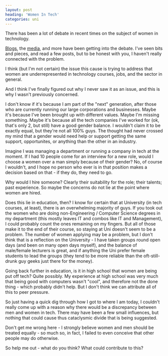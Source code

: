 ```yaml
---
layout: post
heading: 'Women In Tech'
categories: uni
---
```


There has been a lot of debate in recent times on the subject of women in technology.

[Blogs](http://thenextweb.com/2009/11/11/keeping-women-tech/), the [media](http://www.computerweekly.com/blogs/witsend/2009/09/clueless-technology-companies-in-women-are-lazy-shocker.html), and more have been getting into the debate. I've seen bits and pieces, and read a few posts, but to be honest with you, I haven't really connected with the problem.

I think (but I'm not certain) the issue this cause is trying to address that women are underrepresented in technology courses, jobs, and the sector in general.

And I think I've finally figured out why I never saw it as an issue, and this is why I wasn't previously concerned.

I don't know if it's because I am part of the "next" generation, after those who are currently running our large corporations and businesses. Maybe it's because I've been brought up with different values. Maybe I'm missing something. Maybe it's because all the tech companies I've worked for (ok, that's only 2, but still) have a good gender balance. I wouldn't claim it to be exactly equal, but they're not all 100% guys. The thought had never crossed my mind that a gender would need help or support getting the same support, opportunites, or anything than the other in an industry.

Imagine I was managing a department or running a company in tech at the moment. If I had 10 people come for an interview for a new role, would I choose a women over a man simply because of their gender? No, of course I wouldn't, and I hope no person who ever is in that position makes a decision based on that - if they do, they need to go.

Why would I hire someone? Clearly their suitability for the role; their talents; past experience. So maybe the concerns do not lie at the point where women are hired.

Does this lie in education, then? I know for certain that at University (in tech courses, at least), there is an overwhelming majority of guys. If you took out the women who are doing non-Engineering / Computer Science degrees in my department (this mostly leaves IT and combos like IT and Management), I could probably count the ones remaining on my fingers. But all of those make it to the end of their course, so staying at Uni doesn't seem to be a problem. The number of women applying may be a problem, but I don't think that is a reflection on the University - I have taken groups round open days (and been on many open days myself), and the balance of male/female lecturers is great, and if anything the Uni prefer female students to lead the groups (they tend to be more reliable than the oft-still-drunk guy geeks just there for the money).

Going back further in education, is it in high school that women are being put off tech? Quite possibly. My experience at high school was very much that being good with computers wasn't "cool", and therefore not the done thing - which probably didn't help. But I don't think we can attribute all of this to peer pressure.

So just having a quick dig through how I got to where I am today, I couldn't really come up with a reason why there would be a discrepancy between men and women in tech. There may have been a few small influences, but nothing that could cause thus cataclysmic divide that is being suggested.

Don't get me wrong here - I strongly believe women and men should be treated equally - so much so, in fact, I failed to even conceive that other people may do otherwise. 

So help me out - what do you think? What could contribute to this?
